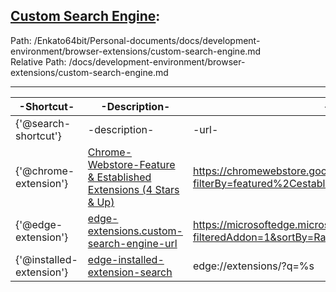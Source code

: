 ## [Custom Search Engine](/Personal-documents/docs/development-environment/custom-search-engine.md): 

Path: /Enkato64bit/Personal-documents/docs/development-environment/browser-extensions/custom-search-engine.md  
Relative Path: /docs/development-environment/browser-extensions/custom-search-engine.md
 ___

|-Shortcut-|-Description-|-url-|
|------|------|------|  
|{'@search-shortcut'}|-description-|-url-|
|{'@chrome-extension'}|[Chrome-Webstore-Feature & Established Extensions (4 Stars & Up)](https://chromewebstore.google.com/search/{%s}?filterBy=featured%2CestablishedPublisher&minimalRating=4)|https://chromewebstore.google.com/search/{%s}?filterBy=featured%2CestablishedPublisher&minimalRating=4|
|{'@edge-extension'}|[edge-extensions.custom-search-engine-url](https://microsoftedge.microsoft.com/addons/search/%s?filteredAddon=1&sortBy=Rating)|https://microsoftedge.microsoft.com/addons/search/%s?filteredAddon=1&sortBy=Rating|
|{'@installed-extension'}|[edge-installed-extension-search](edge://extensions/?q=%s)|edge://extensions/?q=%s|

